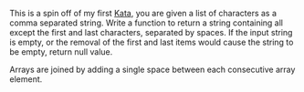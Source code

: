 This is a spin off of my first 	[Kata](http://www.codewars.com/kata/56bc28ad5bdaeb48760009b0), you are given a list of characters as a comma separated string. Write a function to return a string containing all except the first and last characters, separated by spaces. If the input string is empty, or the removal of the first and last items would cause the string to be empty, return null value.

Arrays are joined by adding a single space between each consecutive array element.
